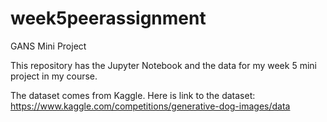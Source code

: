 # week5peerassignment

GANS Mini Project

This repository has the Jupyter Notebook and the data for my week 5 mini project in my course.

The dataset comes from Kaggle. Here is link to the dataset: https://www.kaggle.com/competitions/generative-dog-images/data
